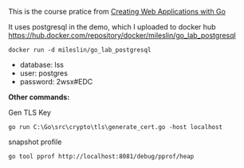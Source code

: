This is the course pratice from [Creating Web Applications with Go](https://app.pluralsight.com/library/courses/creating-web-applications-go-update/table-of-contents)

It uses postgresql in the demo, which I uploaded to docker hub https://hub.docker.com/repository/docker/mileslin/go_lab_postgresql

`docker run -d mileslin/go_lab_postgresql`
* database: lss
* user: postgres
* password: 2wsx#EDC


**Other commands:**

Gen TLS Key

`go run C:\Go\src\crypto\tls\generate_cert.go -host localhost`

snapshot profile

`go tool pprof http://localhost:8081/debug/pprof/heap`

